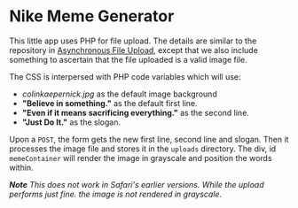 # Nike Meme Generator

This little app uses PHP for file upload. The details are similar to the repository in [Asynchronous File Upload](https://github.com/teochewthunder/asynchronous-file-upload), except that we also include something to ascertain that the file uploaded is a valid image file.

The CSS is interpersed with PHP code variables which will use:
- *colinkaepernick.jpg* as the default image background
- **"Believe in something."** as the default first line.
- **"Even if it means sacrificing everything."** as the second line.
- **"Just Do It."** as the slogan.

Upon a `POST`, the form gets the new first line, second line and slogan. Then it processes the image file and stores it in the `uploads` directory. The div, id `memeContainer` will render the image in grayscale and position the words within.

***Note**
This does not work in Safari's earlier versions. While the upload performs just fine. the image is not rendered in grayscale.*
